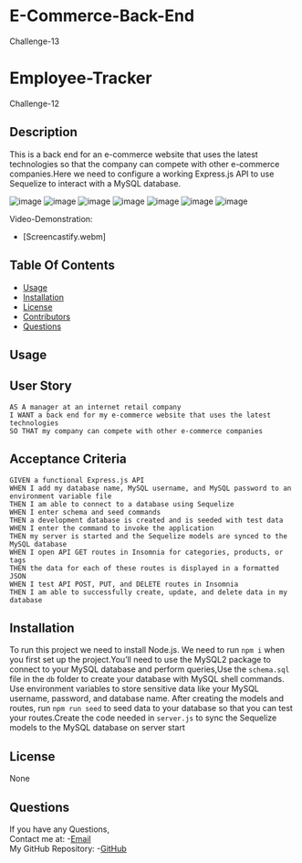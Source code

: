 # E-Commerce-Back-End
Challenge-13

# Employee-Tracker
Challenge-12


## Description

This is a back end for an e-commerce website that uses the latest technologies so that the company can compete with other e-commerce companies.Here we need to configure a working Express.js API to use Sequelize to interact with a MySQL database.

  ![image](https://img.shields.io/badge/Node.js-339933?style=for-the-badge&logo=nodedotjs&logoColor=white)
  ![image](https://img.shields.io/badge/JavaScript-323330?style=for-the-badge&logo=javascript&logoColor=F7DF1E)
  ![image](https://img.shields.io/badge/VSCode-0078D4?style=for-the-badge&logo=visual%20studio%20code&logoColor=white)
  ![image](https://img.shields.io/badge/MySQL-005C84?style=for-the-badge&logo=mysql&logoColor=white)
  ![image](https://img.shields.io/badge/Insomnia-5849be?style=for-the-badge&logo=Insomnia&logoColor=white)
  ![image](https://img.shields.io/badge/npm-CB3837?style=for-the-badge&logo=npm&logoColor=white)
  ![image](https://img.shields.io/badge/express.js-%23404d59.svg?style=for-the-badge&logo=express&logoColor=%2361DAFB)

Video-Demonstration:
- [Screencastify.webm]

## Table Of Contents

  * [Usage](#usage)
  * [Installation](#installation)
  * [License](#license)
  * [Contributors](#contributors)
  * [Questions](#Questions)

## Usage

## User Story

```
AS A manager at an internet retail company
I WANT a back end for my e-commerce website that uses the latest technologies
SO THAT my company can compete with other e-commerce companies
```

## Acceptance Criteria

```
GIVEN a functional Express.js API
WHEN I add my database name, MySQL username, and MySQL password to an environment variable file
THEN I am able to connect to a database using Sequelize
WHEN I enter schema and seed commands
THEN a development database is created and is seeded with test data
WHEN I enter the command to invoke the application
THEN my server is started and the Sequelize models are synced to the MySQL database
WHEN I open API GET routes in Insomnia for categories, products, or tags
THEN the data for each of these routes is displayed in a formatted JSON
WHEN I test API POST, PUT, and DELETE routes in Insomnia
THEN I am able to successfully create, update, and delete data in my database
```

## Installation

  To run this project we need to install Node.js. We need to run `npm i` when you first set up the project.You’ll need to use the MySQL2 package to connect to your MySQL database and perform queries,Use the `schema.sql` file in the `db` folder to create your database with MySQL shell commands. Use environment variables to store sensitive data like your MySQL username, password, and database name. After creating the models and routes, run `npm run seed` to seed data to your database so that you can test your routes.Create the code needed in `server.js` to sync the Sequelize models to the MySQL database on server start

## License

  None


## Questions

  If you have any Questions,<br>
  Contact me at: -[Email](snowley777@gmail.com)<br>
  My GitHub Repository: -[GitHub](https://github.com/reshmalijo777/Employee-Tracker)

